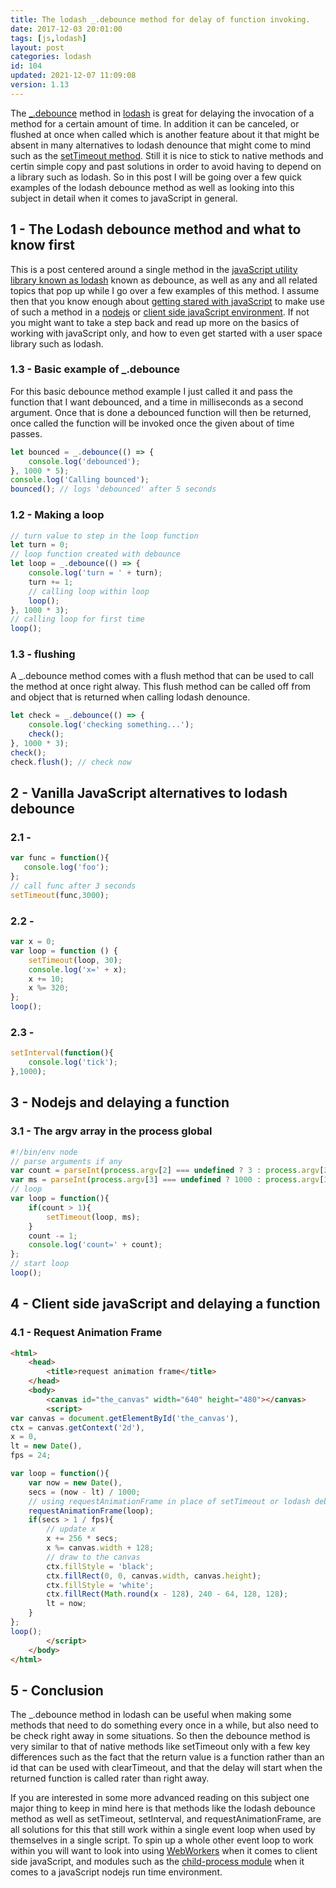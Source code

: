 ```yaml
---
title: The lodash _.debounce method for delay of function invoking.
date: 2017-12-03 20:01:00
tags: [js,lodash]
layout: post
categories: lodash
id: 104
updated: 2021-12-07 11:09:08
version: 1.13
---
```


The [\_.debounce](https://lodash.com/docs/4.17.15#debounce) method in [lodash](https://lodash.com/) is great for delaying the invocation of a method for a certain amount of time. In addition it can be canceled, or flushed at once when called which is another feature about it that might be absent in many alternatives to lodash denounce that might come to mind such as the [setTimeout method](/2018/12/06/js-settimeout/). Still it is nice to stick to native methods and certin simple copy and past solutions in order to avoid having to depend on a library such as lodash. So in this post I will be going over a few quick examples of the lodash debounce method as well as looking into this subject in detail when it comes to javaScript in general.

<!-- more -->

## 1 - The Lodash debounce method and what to know first

This is a post centered around a single method in the [javaScript utility library known as lodash](/2019/02/15/lodash/) known as debounce, as well as any and all related topics that pop up while I go over a few examples of this method. I assume then that you know enough about [getting stared with javaScript](/2018/11/27/js-getting-started/) to make use of such a method in a [nodejs](/2017/04/05/nodejs-helloworld/) or [client side javaScript environment](/2020/09/21/js-getting-started-file-protocol/). If not you might want to take a step back and read up more on the basics of working with javaScript only, and how to even get started with a user space library such as lodash.

### 1.3 - Basic example of \_.debounce

For this basic debounce method example I just called it and pass the function that I want debounced, and a time in milliseconds as a second argument. Once that is done a debounced function will then be returned, once called the function will be invoked once the given about of time passes.

```js
let bounced = _.debounce(() => {
    console.log('debounced');
}, 1000 * 5);
console.log('Calling bounced');
bounced(); // logs 'debounced' after 5 seconds
```

### 1.2 - Making a loop

```js
// turn value to step in the loop function
let turn = 0;
// loop function created with debounce
let loop = _.debounce(() => {
    console.log('turn = ' + turn);
    turn += 1;
    // calling loop within loop
    loop();
}, 1000 * 3);
// calling loop for first time
loop();
```

### 1.3 - flushing

A \_.debounce method comes with a flush method that can be used to call the method at once right alway. This flush method can be called off from and object that is returned when calling lodash denounce.

```js
let check = _.debounce(() => {
    console.log('checking something...');
    check();
}, 1000 * 3);
check();
check.flush(); // check now
```

## 2 - Vanilla JavaScript alternatives to lodash debounce

### 2.1 -

```js
var func = function(){
   console.log('foo');
};
// call func after 3 seconds
setTimeout(func,3000);
```

### 2.2 -

```js
var x = 0;
var loop = function () {
    setTimeout(loop, 30);
    console.log('x=' + x);
    x += 10;
    x %= 320;
};
loop();
```

### 2.3 -

```js
setInterval(function(){
    console.log('tick');
},1000);
```

## 3 - Nodejs and delaying a function

### 3.1 - The argv array in the process global

```js
#!/bin/env node
// parse arguments if any
var count = parseInt(process.argv[2] === undefined ? 3 : process.argv[2]);
var ms = parseInt(process.argv[3] === undefined ? 1000 : process.argv[3]);
// loop
var loop = function(){
    if(count > 1){
        setTimeout(loop, ms);
    }
    count -= 1;
    console.log('count=' + count);
};
// start loop
loop();
```

## 4 - Client side javaScript and delaying a function

### 4.1 - Request Animation Frame

```html
<html>
    <head>
        <title>request animation frame</title>
    </head>
    <body>
        <canvas id="the_canvas" width="640" height="480"></canvas>
        <script>
var canvas = document.getElementById('the_canvas'),
ctx = canvas.getContext('2d'),
x = 0,
lt = new Date(),
fps = 24;

var loop = function(){
    var now = new Date(),
    secs = (now - lt) / 1000;
    // using requestAnimationFrame in place of setTimeout or lodash debounce
    requestAnimationFrame(loop);
    if(secs > 1 / fps){
        // update x
        x += 256 * secs;
        x %= canvas.width + 128;
        // draw to the canvas
        ctx.fillStyle = 'black';
        ctx.fillRect(0, 0, canvas.width, canvas.height);
        ctx.fillStyle = 'white';
        ctx.fillRect(Math.round(x - 128), 240 - 64, 128, 128);
        lt = now;
    }
};
loop();
        </script>
    </body>
</html>
```

## 5 - Conclusion

The \_.debounce method in lodash can be useful when making some methods that need to do something every once in a while, but also need to be check right away in some situations. So then the debounce method is very similar to that of native methods like setTimeout only with a few key differences such as the fact that the return value is a function rather than an id that can be used with clearTimeout, and that the delay will start when the returned function is called rater than right away.

If you are interested in some more advanced reading on this subject one major thing to keep in mind here is that methods like the lodash debounce method as well as setTimeout, setInterval, and requestAnimationFrame, are all solutions for this that still work within a single event loop when used by themselves in a single script. To spin up a whole other event loop to work within you will want to look into using [WebWorkers](/2021/11/05/js-webworker/) when it comes to client side javaScript, and modules such as the [child-process module](/2018/02/04/nodejs-child-process/) when it comes to a javaScript nodejs run time environment.

